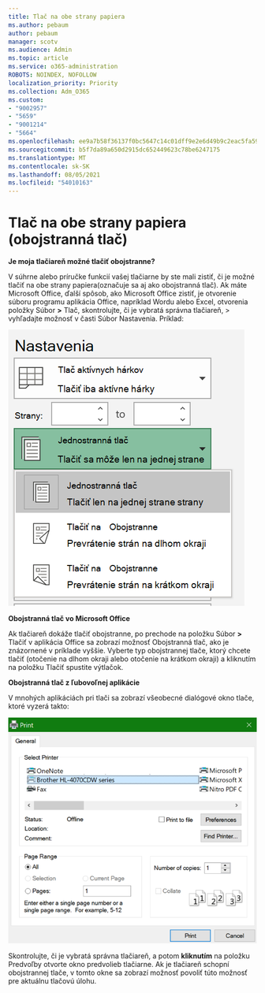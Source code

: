 ```yaml
---
title: Tlač na obe strany papiera
ms.author: pebaum
author: pebaum
manager: scotv
ms.audience: Admin
ms.topic: article
ms.service: o365-administration
ROBOTS: NOINDEX, NOFOLLOW
localization_priority: Priority
ms.collection: Adm_O365
ms.custom:
- "9002957"
- "5659"
- "9001214"
- "5664"
ms.openlocfilehash: ee9a7b58f36137f0bc5647c14c01dff9e2e6d49b9c2eac5fa5996c258fbafbb7
ms.sourcegitcommit: b5f7da89a650d2915dc652449623c78be6247175
ms.translationtype: MT
ms.contentlocale: sk-SK
ms.lasthandoff: 08/05/2021
ms.locfileid: "54010163"
---
```

# <a name="printing-on-both-sides-of-paper-duplex-printing"></a>Tlač na obe strany papiera (obojstranná tlač)

**Je moja tlačiareň možné tlačiť obojstranne?**

V súhrne alebo príručke funkcií vašej tlačiarne by ste mali zistiť, či je možné tlačiť na obe strany papiera(označuje sa aj ako obojstranná tlač). Ak máte Microsoft Office, ďalší spôsob, ako Microsoft Office zistiť, je otvorenie súboru programu aplikácia Office, napríklad Wordu alebo Excel, otvorenia položky Súbor **>** Tlač, skontrolujte, či je vybratá správna tlačiareň, > vyhľadajte možnosť v časti Súbor Nastavenia. Príklad: 

![Nastavenie tlačiarne](media/print-settings.png)

**Obojstranná tlač vo Microsoft Office**

Ak tlačiareň dokáže tlačiť obojstranne, po prechode na položku Súbor **>** Tlačiť v aplikácia Office sa zobrazí možnosť Obojstranná tlač, ako je znázornené v príklade vyššie.  Vyberte typ obojstrannej tlače, ktorý chcete tlačiť (otočenie na  dlhom okraji alebo otočenie na krátkom okraji) a kliknutím na položku Tlačiť spustite výtlačok.

**Obojstranná tlač z ľubovoľnej aplikácie**

V mnohých aplikáciách pri tlači sa zobrazí všeobecné dialógové okno tlače, ktoré vyzerá takto: 

![Dialógové okno Tlač](media/print-dialog.png)

Skontrolujte, či je vybratá správna tlačiareň, a potom **kliknutím** na položku Predvoľby otvorte okno predvolieb tlačiarne. Ak je tlačiareň schopní obojstrannej tlače, v tomto okne sa zobrazí možnosť povoliť túto možnosť pre aktuálnu tlačovú úlohu.
